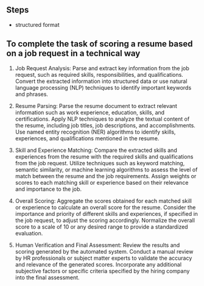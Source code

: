 
## **Steps**
-  structured format 

## **To complete the task of scoring a resume based on a job request in a technical way**

1. Job Request Analysis:
Parse and extract key information from the job request, such as required skills, responsibilities, and qualifications.
Convert the extracted information into structured data or use natural language processing (NLP) techniques to identify important keywords and phrases.

2. Resume Parsing:
Parse the resume document to extract relevant information such as work experience, education, skills, and certifications.
Apply NLP techniques to analyze the textual content of the resume, including job titles, job descriptions, and accomplishments.
Use named entity recognition (NER) algorithms to identify skills, experiences, and qualifications mentioned in the resume.

3. Skill and Experience Matching:
Compare the extracted skills and experiences from the resume with the required skills and qualifications from the job request.
Utilize techniques such as keyword matching, semantic similarity, or machine learning algorithms to assess the level of match between the resume and the job requirements.
Assign weights or scores to each matching skill or experience based on their relevance and importance to the job.

4. Overall Scoring:
Aggregate the scores obtained for each matched skill or experience to calculate an overall score for the resume.
Consider the importance and priority of different skills and experiences, if specified in the job request, to adjust the scoring accordingly.
Normalize the overall score to a scale of 10 or any desired range to provide a standardized evaluation.

5. Human Verification and Final Assessment:
Review the results and scoring generated by the automated system.
Conduct a manual review by HR professionals or subject matter experts to validate the accuracy and relevance of the generated scores.
Incorporate any additional subjective factors or specific criteria specified by the hiring company into the final assessment.